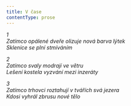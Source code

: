```yaml
---
title: V čase
contentType: prose
---
```


<section>

_1  
Zatímco opálené dveře olizuje nová barva lýtek  
Sklenice se plní stmíváním_

</section>

<section>

_2  
Zatímco svaly modrají ve větru  
Lešení kostela vyzvání mezi inzeráty_

</section>

<section>

_3  
Zatímco trhovci roztahují v tvářích svá jezera  
Kdosi vyhrál zbrusu nové tělo_

</section>
